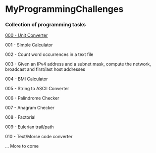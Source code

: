 # MyProgrammingChallenges

### Collection of programming tasks 

[000 - Unit Converter](https://github.com/mdawidowski/MyProgrammingChallenges/tree/master/000)

001 - Simple Calculator

002 - Count word occurrences in a text file

003 - Given an IPv4 address and a subnet mask, compute the network, broadcast and first/last host addresses

004 - BMI Calculator

005 - String to ASCII Converter

006 - Palindrome Checker

007 - Anagram Checker

008 - Factorial

009 - Eulerian trail/path

010 - Text/Morse code converter

... More to come